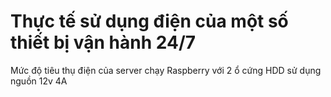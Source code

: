 # Thực tế sử dụng điện của một số thiết bị vận hành 24/7

Mức độ tiêu thụ điện của server chạy Raspberry với 2 ổ cứng HDD sử dụng nguồn 12v 4A
